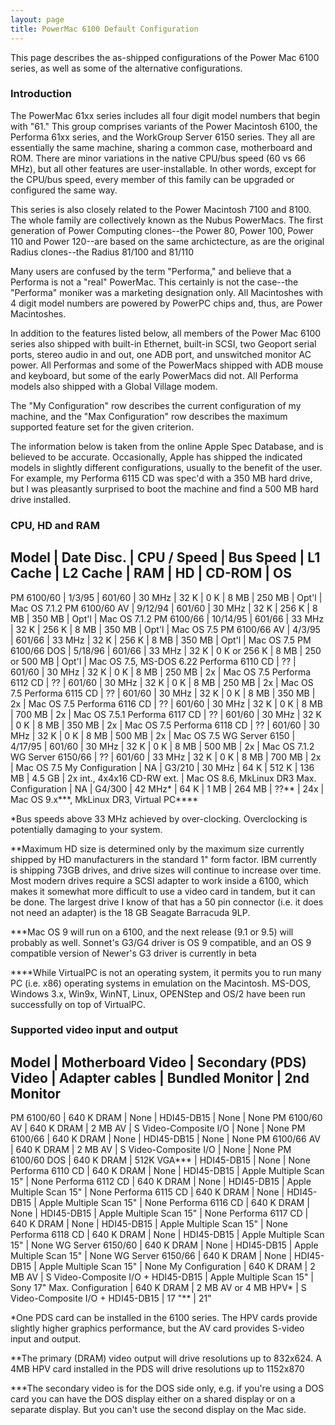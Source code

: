 ```yaml
---
layout: page
title: PowerMac 6100 Default Configuration
---
```


This page describes the as-shipped configurations of the Power Mac 6100 series, as well as some of the alternative configurations.

### Introduction

The PowerMac 61xx series includes all four digit model numbers that begin with "61." This group comprises variants of the Power Macintosh 6100, the Performa 61xx series, and the WorkGroup Server 6150 series. They all are essentially the same machine, sharing a common case, motherboard and ROM. There are minor variations in the native CPU/bus speed (60 vs 66 MHz), but all other features are user-installable. In other words, except for the CPU/bus speed, every member of this family can be upgraded or configured the same way.

This series is also closely related to the Power Macintosh 7100 and 8100. The whole family are collectively known as the Nubus PowerMacs. The first generation of Power Computing clones--the Power 80, Power 100, Power 110 and Power 120--are based on the same archictecture, as are the original Radius clones--the Radius 81/100 and 81/110

Many users are confused by the term "Performa," and believe that a Performa is not a "real" PowerMac. This certainly is not the case--the "Performa" moniker was a marketing designation only. All Macintoshes with 4 digit model numbers are powered by PowerPC chips and, thus, are Power Macintoshes.

In addition to the features listed below, all members of the Power Mac 6100 series also shipped with built-in Ethernet, built-in SCSI, two Geoport serial ports, stereo audio in and out, one ADB port, and unswitched monitor AC power. All Performas and some of the PowerMacs shipped with ADB mouse and keyboard, but some of the early PowerMacs did not. All Performa models also shipped with a Global Village modem.

The "My Configuration" row describes the current configuration of my machine, and the "Max Configuration" row describes the maximum supported feature set for the given criterion.

The information below is taken from the online Apple Spec Database, and is believed to be accurate. Occasionally, Apple has shipped the indicated models in slightly different configurations, usually to the benefit of the user. For example, my Performa 6115 CD was spec'd with a 350 MB hard drive, but I was pleasantly surprised to boot the machine and find a 500 MB hard drive installed.

### CPU, HD and RAM

Model | Date Disc. | CPU / Speed | Bus Speed | L1 Cache | L2 Cache | RAM | HD | CD-ROM | OS
-----------------------------------------------------------------------------------------
PM 6100/60 | 1/3/95 | 601/60 | 30 MHz | 32 K | 0 K | 8 MB | 250 MB | Opt'l | Mac OS 7.1.2
PM 6100/60 AV | 9/12/94 | 601/60 | 30 MHz | 32 K | 256 K | 8 MB | 350 MB | Opt'l | Mac OS 7.1.2
PM 6100/66 | 10/14/95 | 601/66 | 33 MHz | 32 K | 256 K | 8 MB | 350 MB | Opt'l | Mac OS 7.5
PM 6100/66 AV | 4/3/95 | 601/66 | 33 MHz | 32 K | 256 K | 8 MB | 350 MB | Opt'l | Mac OS 7.5
PM 6100/66 DOS | 5/18/96 | 601/66 | 33 MHz | 32 K | 0 K or 256 K | 8 MB | 250 or 500 MB | Opt'l | Mac OS 7.5, MS-DOS 6.22
Performa 6110 CD | ?? | 601/60 | 30 MHz | 32 K | 0 K | 8 MB | 250 MB | 2x | Mac OS 7.5
Performa 6112 CD | ?? | 601/60 | 30 MHz | 32 K | 0 K | 8 MB | 250 MB | 2x | Mac OS 7.5
Performa 6115 CD | ?? | 601/60 | 30 MHz | 32 K | 0 K | 8 MB | 350 MB | 2x | Mac OS 7.5
Performa 6116 CD | ?? | 601/60 | 30 MHz | 32 K | 0 K | 8 MB | 700 MB | 2x | Mac OS 7.5.1
Performa 6117 CD | ?? | 601/60 | 30 MHz | 32 K | 0 K | 8 MB | 350 MB | 2x | Mac OS 7.5
Performa 6118 CD | ?? | 601/60 | 30 MHz | 32 K | 0 K | 8 MB | 500 MB | 2x | Mac OS 7.5
WG Server 6150 | 4/17/95 | 601/60 | 30 MHz | 32 K | 0 K | 8 MB | 500 MB | 2x | Mac OS 7.1.2
WG Server 6150/66 | ?? | 601/60 | 33 MHz | 32 K | 0 K | 8 MB | 700 MB | 2x | Mac OS 7.5
My Configuration | NA | G3/210 | 30 MHz | 64 K | 512 K | 136 MB | 4.5 GB | 2x int., 4x4x16 CD-RW ext. |	Mac OS 8.6, MkLinux DR3
Max. Configuration | NA | G4/300 | 42 MHz* | 64 K | 1 MB | 264 MB | ??** | 24x | Mac OS 9.x***, MkLinux DR3, Virtual PC****

*Bus speeds above 33 MHz achieved by over-clocking. Overclocking is potentially damaging to your system. 

**Maximum HD size is determined only by the maximum size currently shipped by HD manufacturers in the standard 1" form factor. IBM currently is shipping 73GB drives, and drive sizes will continue to increase over time. Most modern drives require a SCSI adapter to work inside a 6100, which makes it somewhat more difficult to use a video card in tandem, but it can be done. The largest drive I know of that has a 50 pin connector (i.e. it does not need an adapter) is the 18 GB Seagate Barracuda 9LP.

***Mac OS 9 will run on a 6100, and the next release (9.1 or 9.5) will probably as well. Sonnet's G3/G4 driver is OS 9 compatible, and an OS 9 compatible version of Newer's G3 driver is currently in beta

****While VirtualPC is not an operating system, it permits you to run many PC (i.e. x86) operating systems in emulation on the Macintosh. MS-DOS, Windows 3.x, Win9x, WinNT, Linux, OPENStep and OS/2 have been run successfully on top of VirtualPC.

### Supported video input and output

Model | Motherboard Video | Secondary (PDS) Video | Adapter cables | Bundled Monitor | 2nd Monitor
--------------------------------------------------------------------------------------------------
PM 6100/60 | 640 K DRAM | None | HDI45-DB15 | None | None
PM 6100/60 AV | 640 K DRAM | 2 MB AV | S Video-Composite I/O | None | None
PM 6100/66 | 640 K DRAM | None | HDI45-DB15 | None | None
PM 6100/66 AV | 640 K DRAM | 2 MB AV | S Video-Composite I/O | None | None
PM 6100/60 DOS | 640 K DRAM | 512K VGA*** | HDI45-DB15 | None | None
Performa 6110 CD | 640 K DRAM | None | HDI45-DB15 | Apple Multiple Scan 15" | None
Performa 6112 CD | 640 K DRAM | None | HDI45-DB15 | Apple Multiple Scan 15" | None
Performa 6115 CD | 640 K DRAM | None | HDI45-DB15 | Apple Multiple Scan 15" | None
Performa 6116 CD | 640 K DRAM | None | HDI45-DB15 | Apple Multiple Scan 15" | None
Performa 6117 CD | 640 K DRAM | None | HDI45-DB15 | Apple Multiple Scan 15" | None
Performa 6118 CD | 640 K DRAM | None | HDI45-DB15 | Apple Multiple Scan 15" | None
WG Server 6150/60 | 640 K DRAM | None | HDI45-DB15 | Apple Multiple Scan 15" | None
WG Server 6150/66 | 640 K DRAM | None | HDI45-DB15 | Apple Multiple Scan 15" | None
My Configuration | 640 K DRAM | 2 MB AV | S Video-Composite I/O + HDI45-DB15 | Apple Multiple Scan 15" | Sony 17"
Max. Configuration | 640 K DRAM | 2 MB AV or 4 MB HPV* | S Video-Composite I/O + HDI45-DB15 | 17 "** | 21"

*One PDS card can be installed in the 6100 series. The HPV cards provide slightly higher graphics performance, but the AV card provides S-video input and output.

**The primary (DRAM) video output will drive resolutions up to 832x624. A 4MB HPV card installed in the PDS will drive resolutions up to 1152x870

***The secondary video is for the DOS side only, e.g. if you're using a DOS card you can have the DOS display either on a shared display or on a separate display. But you can't use the second display on the Mac side.
